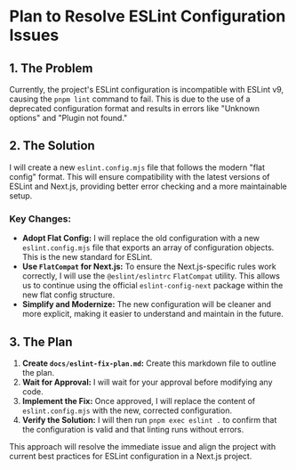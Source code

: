 # Plan to Resolve ESLint Configuration Issues

## 1. The Problem

Currently, the project's ESLint configuration is incompatible with ESLint v9, causing the `pnpm lint` command to fail. This is due to the use of a deprecated configuration format and results in errors like "Unknown options" and "Plugin not found."

## 2. The Solution

I will create a new `eslint.config.mjs` file that follows the modern "flat config" format. This will ensure compatibility with the latest versions of ESLint and Next.js, providing better error checking and a more maintainable setup.

### Key Changes:

- **Adopt Flat Config:** I will replace the old configuration with a new `eslint.config.mjs` file that exports an array of configuration objects. This is the new standard for ESLint.
- **Use `FlatCompat` for Next.js:** To ensure the Next.js-specific rules work correctly, I will use the `@eslint/eslintrc` `FlatCompat` utility. This allows us to continue using the official `eslint-config-next` package within the new flat config structure.
- **Simplify and Modernize:** The new configuration will be cleaner and more explicit, making it easier to understand and maintain in the future.

## 3. The Plan

1. **Create `docs/eslint-fix-plan.md`:** Create this markdown file to outline the plan.
2. **Wait for Approval:** I will wait for your approval before modifying any code.
3. **Implement the Fix:** Once approved, I will replace the content of `eslint.config.mjs` with the new, corrected configuration.
4. **Verify the Solution:** I will then run `pnpm exec eslint .` to confirm that the configuration is valid and that linting runs without errors.

This approach will resolve the immediate issue and align the project with current best practices for ESLint configuration in a Next.js project.

